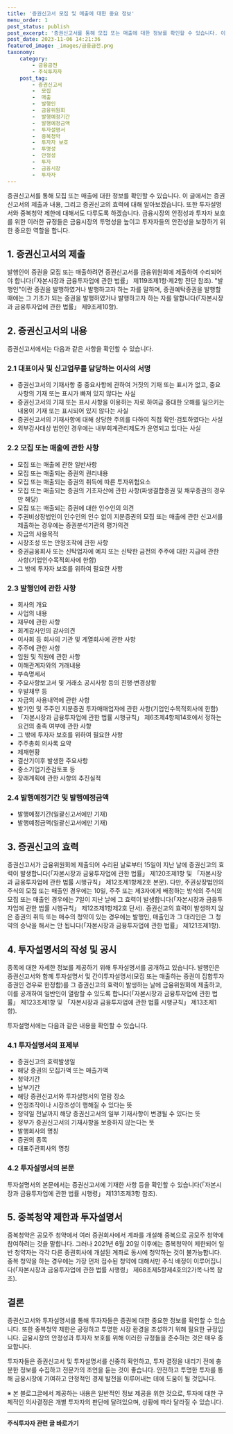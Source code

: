 ```yaml
---
title: '증권신고서 모집 및 매출에 대한 중요 정보'
menu_order: 1
post_status: publish
post_excerpt: '증권신고서를 통해 모집 또는 매출에 대한 정보를 확인할 수 있습니다. 이 글에서는 증권신고서의 제출과 내용, 그리고 증권신고의 효력에 대해 알아보겠습니다. 또한 투자설명서와 중복청약 제한에 대해서도 다루도록 하겠습니다. 금융시장의 안정성과 투자자 보호를 위한 이러한 규정들은 금융시장의 투명성을 높이고 투자자들의 안전성을 보장하기 위한 중요한 역할을 합니다.'
post_date: 2023-11-06 14:21:36
featured_image: _images/금융금전.png
taxonomy:
    category:
        - 금융금전
        - 주식투자자
    post_tag:
        - 증권신고서
        -  모집
        -  매출
        -  발행인
        -  금융위원회
        -  발행예정기간
        -  발행예정금액
        -  투자설명서
        -  중복청약
        -  투자자 보호
        -  투명성
        -  안정성
        -  투자
        -  금융시장
        -  투자자
---
```




증권신고서를 통해 모집 또는 매출에 대한 정보를 확인할 수 있습니다. 이 글에서는 증권신고서의 제출과 내용, 그리고 증권신고의 효력에 대해 알아보겠습니다. 또한 투자설명서와 중복청약 제한에 대해서도 다루도록 하겠습니다. 금융시장의 안정성과 투자자 보호를 위한 이러한 규정들은 금융시장의 투명성을 높이고 투자자들의 안전성을 보장하기 위한 중요한 역할을 합니다.

## 1. 증권신고서의 제출

발행인이 증권을 모집 또는 매출하려면 증권신고서를 금융위원회에 제출하여 수리되어야 합니다(「자본시장과 금융투자업에 관한 법률」 제119조제1항·제2항 전단 참조). "발행인"이란 증권을 발행하였거나 발행하고자 하는 자를 말하며, 증권예탁증권을 발행할 때에는 그 기초가 되는 증권을 발행하였거나 발행하고자 하는 자를 말합니다(「자본시장과 금융투자업에 관한 법률」 제9조제10항).

## 2. 증권신고서의 내용

증권신고서에서는 다음과 같은 사항을 확인할 수 있습니다.

### 2.1 대표이사 및 신고업무를 담당하는 이사의 서명

- 증권신고서의 기재사항 중 중요사항에 관하여 거짓의 기재 또는 표시가 없고, 중요사항의 기재 또는 표시가 빠져 있지 않다는 사실
- 증권신고서의 기재 또는 표시 사항을 이용하는 자로 하여금 중대한 오해를 일으키는 내용이 기재 또는 표시되어 있지 않다는 사실
- 증권신고서의 기재사항에 대해 상당한 주의를 다하여 직접 확인·검토하였다는 사실
- 외부감사대상 법인인 경우에는 내부회계관리제도가 운영되고 있다는 사실

### 2.2 모집 또는 매출에 관한 사항

- 모집 또는 매출에 관한 일반사항
- 모집 또는 매출되는 증권의 권리내용
- 모집 또는 매출되는 증권의 취득에 따른 투자위험요소
- 모집 또는 매출되는 증권의 기초자산에 관한 사항(파생결합증권 및 채무증권의 경우만 해당)
- 모집 또는 매출되는 증권에 대한 인수인의 의견
- 주권비상장법인이 인수인의 인수 없이 지분증권의 모집 또는 매출에 관한 신고서를 제출하는 경우에는 증권분석기관의 평가의견
- 자금의 사용목적
- 시장조성 또는 안정조작에 관한 사항
- 증권금융회사 또는 신탁업자에 예치 또는 신탁한 금전의 주주에 대한 지급에 관한 사항(기업인수목적회사에 한함)
- 그 밖에 투자자 보호를 위하여 필요한 사항

### 2.3 발행인에 관한 사항

- 회사의 개요
- 사업의 내용
- 재무에 관한 사항
- 회계감사인의 감사의견
- 이사회 등 회사의 기관 및 계열회사에 관한 사항
- 주주에 관한 사항
- 임원 및 직원에 관한 사항
- 이해관계자와의 거래내용
- 부속명세서
- 주요사항보고서 및 거래소 공시사항 등의 진행·변경상황
- 우발채무 등
- 자금의 사용내역에 관한 사항
- 발기인 및 주주인 지분증권 투자매매업자에 관한 사항(기업인수목적회사에 한함)
- 「자본시장과 금융투자업에 관한 법률 시행규칙」 제6조제4항제14호에서 정하는 요건의 충족 여부에 관한 사항
- 그 밖에 투자자 보호를 위하여 필요한 사항
- 주주총회 의사록 요약
- 제재현황
- 결산기이후 발생한 주요사항
- 중소기업기준검토표 등
- 장래계획에 관한 사항의 추진실적

### 2.4 발행예정기간 및 발행예정금액

- 발행예정기간(일괄신고서에만 기재)
- 발행예정금액(일괄신고서에만 기재)

## 3. 증권신고의 효력

증권신고서가 금융위원회에 제출되어 수리된 날로부터 15일이 지난 날에 증권신고의 효력이 발생합니다(「자본시장과 금융투자업에 관한 법률」 제120조제1항 및 「자본시장과 금융투자업에 관한 법률 시행규칙」 제12조제1항제2호 본문). 다만, 주권상장법인의 주식의 모집 또는 매출인 경우에는 10일, 주주 또는 제3자에게 배정하는 방식의 주식의 모집 또는 매출인 경우에는 7일이 지난 날에 그 효력이 발생합니다(「자본시장과 금융투자업에 관한 법률 시행규칙」 제12조제1항제2호 단서). 증권신고의 효력이 발생하지 않은 증권의 취득 또는 매수의 청약이 있는 경우에는 발행인, 매출인과 그 대리인은 그 청약의 승낙을 해서는 안 됩니다(「자본시장과 금융투자업에 관한 법률」 제121조제1항).

## 4. 투자설명서의 작성 및 공시

종목에 대한 자세한 정보를 제공하기 위해 투자설명서를 공개하고 있습니다. 발행인은 증권신고서와 함께 투자설명서 및 간이투자설명서(모집 또는 매출하는 증권이 집합투자증권인 경우로 한정함)를 그 증권신고의 효력이 발생하는 날에 금융위원회에 제출하고, 이를 공개하여 일반인이 열람할 수 있도록 합니다(「자본시장과 금융투자업에 관한 법률」 제123조제1항 및 「자본시장과 금융투자업에 관한 법률 시행규칙」 제13조제1항).

투자설명서에는 다음과 같은 내용을 확인할 수 있습니다.

### 4.1 투자설명서의 표제부

- 증권신고의 효력발생일
- 해당 증권의 모집가액 또는 매출가액
- 청약기간
- 납부기간
- 해당 증권신고서와 투자설명서의 열람 장소
- 안정조작이나 시장조성이 행해질 수 있다는 뜻
- 청약일 전날까지 해당 증권신고서의 일부 기재사항이 변경될 수 있다는 뜻
- 정부가 증권신고서의 기재사항을 보증하지 않는다는 뜻
- 발행회사의 명칭
- 증권의 종목
- 대표주관회사의 명칭

### 4.2 투자설명서의 본문

투자설명서의 본문에서는 증권신고서에 기재한 사항 등을 확인할 수 있습니다(「자본시장과 금융투자업에 관한 법률 시행령」 제131조제3항 참조).

## 5. 중복청약 제한과 투자설명서

중복청약은 공모주 청약에서 여러 증권회사에서 계좌를 개설해 중복으로 공모주 청약에 참여하려는 것을 말합니다. 그러나 2021년 6월 20일 이후에는 중복청약이 제한되어 일반 청약자는 각각 다른 증권회사에 개설된 계좌로 동시에 청약하는 것이 불가능합니다. 중복 청약을 하는 경우에는 가장 먼저 접수된 청약에 대해서만 주식 배정이 이루어집니다(「자본시장과 금융투자업에 관한 법률 시행령」 제68조제5항제4호의2가목·나목 참조).

## 결론

증권신고서와 투자설명서를 통해 투자자들은 증권에 대한 중요한 정보를 확인할 수 있습니다. 또한 중복청약 제한은 공정하고 투명한 시장 환경을 조성하기 위해 필요한 규정입니다. 금융시장의 안정성과 투자자 보호를 위해 이러한 규정들을 준수하는 것은 매우 중요합니다.

투자자들은 증권신고서 및 투자설명서를 신중히 확인하고, 투자 결정을 내리기 전에 충분한 정보를 수집하고 전문가의 조언을 듣는 것이 좋습니다. 안전하고 투명한 투자를 통해 금융시장에 기여하고 안정적인 경제 발전을 이루어내는 데에 도움이 될 것입니다.

※ 본 블로그글에서 제공하는 내용은 일반적인 정보 제공을 위한 것으로, 투자에 대한 구체적인 의사결정은 개별 투자자의 판단에 달려있으며, 상황에 따라 달라질 수 있습니다.


<!-- wp:separator -->
<hr class="wp-block-separator has-alpha-channel-opacity"/>
<!-- /wp:separator -->

<!-- wp:group {"backgroundColor":"base","layout":{"type":"constrained"}} -->
<div class="wp-block-group has-base-background-color has-background"><!-- wp:paragraph {"align":"center","fontSize":"medium"} -->
<p class="has-text-align-center has-large-font-size"><strong>주식투자자 관련 글 바로가기</strong></p>
<!-- /wp:paragraph -->


<!-- wp:latest-posts
{"categories":[{"id":15119,"count":19,"description":"","link":"https://uknowlaw.com/category/%ec%a3%bc%ec%8b%9d%ed%88%ac%ec%9e%90%ec%9e%90/","name":"주식투자자","slug":"주식투자자","taxonomy":"category","parent":0,"meta":[],"_links":{"self":[{"href":"https://uknowlaw.com/wp-json/wp/v2/categories/15119"}],"collection":[{"href":"https://uknowlaw.com/wp-json/wp/v2/categories"}],"about":[{"href":"https://uknowlaw.com/wp-json/wp/v2/taxonomies/category"}],"wp:post_type":[{"href":"https://uknowlaw.com/wp-json/wp/v2/posts?categories=15119"}],"curies":[{"name":"wp","href":"https://api.w.org/{rel}","templated":true}]}}],"postsToShow":100,"excerptLength":28,"postLayout":"grid","columns":2,"featuredImageAlign":"left","featuredImageSizeSlug":"large","fontSize":"small"} /--></div>
<!-- /wp:group -->